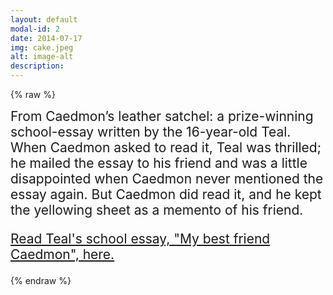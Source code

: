 ```yaml
---
layout: default
modal-id: 2
date: 2014-07-17
img: cake.jpeg
alt: image-alt
description:
---
```


{% raw %}
<div style="font-size: 1.5em">
From Caedmon’s leather satchel: a prize-winning school-essay written by the 16-year-old Teal. When Caedmon asked to read it, Teal was thrilled; he mailed the essay to his friend and was a little disappointed when Caedmon never mentioned the essay again. But Caedmon did read it, and he kept the yellowing sheet as a memento of his friend.<br>

<a href="/bonus/letter.html" target="_blank">Read Teal's school essay, "My best friend Caedmon", here.</a>
</div>
{% endraw %}
